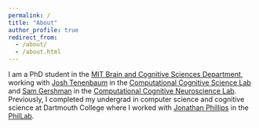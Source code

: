 ```yaml
---
permalink: /
title: "About"
author_profile: true
redirect_from: 
  - /about/
  - /about.html
---
```


I am a PhD student in the [MIT Brain and Cognitive Sciences Department](https://bcs.mit.edu/), working with [Josh Tenenbaum](https://cocosci.mit.edu/josh) in the [Computational Cognitive Science Lab](https://cocosci.mit.edu/) and [Sam Gershman](https://gershmanlab.com/people/sam.html) in the [Computational Cognitive Neuroscience Lab](https://gershmanlab.com/). Previously, I completed my undergrad in computer science and cognitive science at Dartmouth College where I worked with [Jonathan Phillips](https://phillab.host.dartmouth.edu/phillips.html) in the [PhilLab](https://phillab.host.dartmouth.edu/). 

